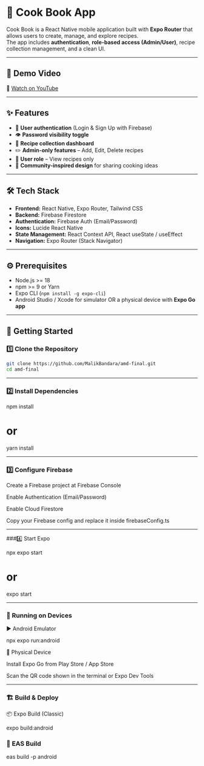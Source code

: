 # 🍲 Cook Book App  

Cook Book is a React Native mobile application built with **Expo Router** that allows users to create, manage, and explore recipes.  
The app includes **authentication**, **role-based access (Admin/User)**, recipe collection management, and a clean UI.  

---

## 🎥 Demo Video  
📌 [Watch on YouTube](https://youtu.be/vyzfHMrkzEc?si=k2deZSvLY4XhXuCn)  


---

## ✨ Features  
- 🔐 **User authentication** (Login & Sign Up with Firebase)  
- 👁️ **Password visibility toggle**  
- 📖 **Recipe collection dashboard**  
- ✏️ **Admin-only features** – Add, Edit, Delete recipes  
- 👤 **User role** – View recipes only  
- 💬 **Community-inspired design** for sharing cooking ideas  

---

## 🛠️ Tech Stack  
- **Frontend:** React Native, Expo Router, Tailwind CSS  
- **Backend:** Firebase Firestore  
- **Authentication:** Firebase Auth (Email/Password)  
- **Icons:** Lucide React Native  
- **State Management:** React Context API, React useState / useEffect  
- **Navigation:** Expo Router (Stack Navigator)  

---

## ⚙️ Prerequisites  
- Node.js >= 18  
- npm >= 9 or Yarn  
- Expo CLI (`npm install -g expo-cli`)  
- Android Studio / Xcode for simulator OR a physical device with **Expo Go app**  

---

## 🚀 Getting Started  

### 1️⃣ Clone the Repository  
```bash
git clone https://github.com/MalikBandara/amd-final.git
cd amd-final

```

---

### 2️⃣ Install Dependencies

npm install
# or
yarn install

---

### 3️⃣ Configure Firebase

Create a Firebase project at Firebase Console

Enable Authentication (Email/Password)

Enable Cloud Firestore

Copy your Firebase config and replace it inside firebaseConfig.ts


---

###4️⃣ Start Expo

npx expo start
# or
expo start


---

### 📱 Running on Devices
▶️ Android Emulator

npx expo run:android

📲 Physical Device

Install Expo Go from Play Store / App Store

Scan the QR code shown in the terminal or Expo Dev Tools


---

### 🏗️ Build & Deploy
📦 Expo Build (Classic)

expo build:android

### 🚀 EAS Build

eas build -p android





